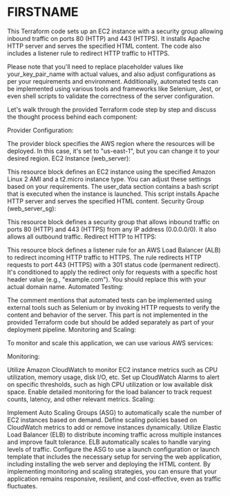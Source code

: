 # FIRSTNAME
This Terraform code sets up an EC2 instance with a security group allowing inbound traffic on ports 80 (HTTP) and 443 (HTTPS). It installs Apache HTTP server and serves the specified HTML content. The code also includes a listener rule to redirect HTTP traffic to HTTPS.

Please note that you'll need to replace placeholder values like your_key_pair_name with actual values, and also adjust configurations as per your requirements and environment. Additionally, automated tests can be implemented using various tools and frameworks like Selenium, Jest, or even shell scripts to validate the correctness of the server configuration.

Let's walk through the provided Terraform code step by step and discuss the thought process behind each component:

Provider Configuration:

The provider block specifies the AWS region where the resources will be deployed. In this case, it's set to "us-east-1", but you can change it to your desired region.
EC2 Instance (web_server):

This resource block defines an EC2 instance using the specified Amazon Linux 2 AMI and a t2.micro instance type. You can adjust these settings based on your requirements.
The user_data section contains a bash script that is executed when the instance is launched. This script installs Apache HTTP server and serves the specified HTML content.
Security Group (web_server_sg):

This resource block defines a security group that allows inbound traffic on ports 80 (HTTP) and 443 (HTTPS) from any IP address (0.0.0.0/0).
It also allows all outbound traffic.
Redirect HTTP to HTTPS:

This resource block defines a listener rule for an AWS Load Balancer (ALB) to redirect incoming HTTP traffic to HTTPS.
The rule redirects HTTP requests to port 443 (HTTPS) with a 301 status code (permanent redirect).
It's conditioned to apply the redirect only for requests with a specific host header value (e.g., "example.com"). You should replace this with your actual domain name.
Automated Testing:

The comment mentions that automated tests can be implemented using external tools such as Selenium or by invoking HTTP requests to verify the content and behavior of the server.
This part is not implemented in the provided Terraform code but should be added separately as part of your deployment pipeline.
Monitoring and Scaling:

To monitor and scale this application, we can use various AWS services:

Monitoring:

Utilize Amazon CloudWatch to monitor EC2 instance metrics such as CPU utilization, memory usage, disk I/O, etc.
Set up CloudWatch Alarms to alert on specific thresholds, such as high CPU utilization or low available disk space.
Enable detailed monitoring for the load balancer to track request counts, latency, and other relevant metrics.
Scaling:

Implement Auto Scaling Groups (ASG) to automatically scale the number of EC2 instances based on demand. Define scaling policies based on CloudWatch metrics to add or remove instances dynamically.
Utilize Elastic Load Balancer (ELB) to distribute incoming traffic across multiple instances and improve fault tolerance. ELB automatically scales to handle varying levels of traffic.
Configure the ASG to use a launch configuration or launch template that includes the necessary setup for serving the web application, including installing the web server and deploying the HTML content.
By implementing monitoring and scaling strategies, you can ensure that your application remains responsive, resilient, and cost-effective, even as traffic fluctuates.

